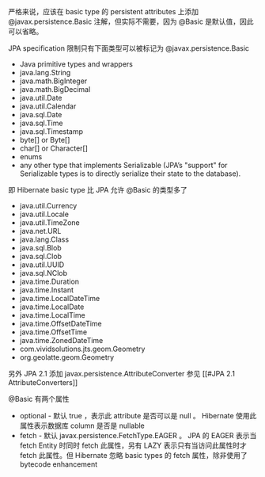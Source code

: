 严格来说，应该在 basic type 的 persistent attributes 上添加 @javax.persistence.Basic 注解，但实际不需要，因为 @Basic 是默认值，因此可以省略。


JPA specification 限制只有下面类型可以被标记为 @javax.persistence.Basic
- Java primitive types and wrappers
- java.lang.String
- java.math.BigInteger
- java.math.BigDecimal
- java.util.Date
- java.util.Calendar
- java.sql.Date
- java.sql.Time
- java.sql.Timestamp
- byte[] or Byte[]
- char[] or Character[]
- enums
- any other type that implements Serializable (JPA’s "support" for Serializable types is to directly serialize their state to the database).


即 Hibernate basic type 比 JPA 允许 @Basic 的类型多了
- java.util.Currency
- java.util.Locale
- java.util.TimeZone
- java.net.URL
- java.lang.Class
- java.sql.Blob
- java.sql.Clob
- java.util.UUID
- java.sql.NClob
- java.time.Duration
- java.time.Instant
- java.time.LocalDateTime
- java.time.LocalDate
- java.time.LocalTime
- java.time.OffsetDateTime
- java.time.OffsetTime
- java.time.ZonedDateTime
- com.vividsolutions.jts.geom.Geometry
- org.geolatte.geom.Geometry


另外 JPA 2.1 添加 javax.persistence.AttributeConverter 参见 [[#JPA 2.1 AttributeConverters]]


@Basic 有两个属性
- optional - 默认 true ，表示此 attribute 是否可以是 null 。 Hibernate 使用此属性表示数据库 column 是否是 nullable
- fetch - 默认 javax.persistence.FetchType.EAGER 。 JPA 的 EAGER 表示当 fetch Entity 时同时 fetch 此属性，另有 LAZY 表示只有当访问此属性时才 fetch 此属性。但 Hibernate 忽略 basic types 的 fetch 属性，除非使用了 bytecode enhancement

